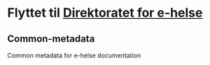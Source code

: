 # Flyttet til [Direktoratet for e-helse](https://github.com/Direktoratet-for-e-helse/Common-metadata)

## Common-metadata
Common metadata for e-helse documentation
